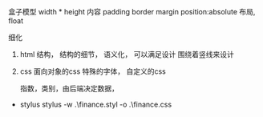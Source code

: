 盒子模型
 width * height 内容 padding  border margin position:absolute
布局, float


细化
 1. html 结构， 结构的细节， 语义化，  可以满足设计
    围绕着竖线来设计
 2. css 面向对象的css
    特殊的字体， 自定义的css 


    指数，类别，由后端决定数据，


- stylus 
   stylus -w .\finance.styl -o .\finance.css
